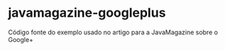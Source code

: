 javamagazine-googleplus
=======================

Código fonte do exemplo usado no artigo para a JavaMagazine sobre o Google+
